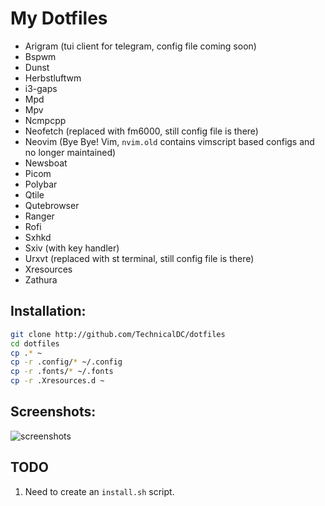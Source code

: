 # My Dotfiles

- Arigram (tui client for telegram, config file coming soon)
- Bspwm
- Dunst
- Herbstluftwm        
- i3-gaps
- Mpd
- Mpv
- Ncmpcpp
- Neofetch (replaced with fm6000, still config file is there)
- Neovim (Bye Bye! Vim, `nvim.old` contains vimscript based configs and no longer maintained)
- Newsboat
- Picom
- Polybar
- Qtile
- Qutebrowser
- Ranger
- Rofi
- Sxhkd
- Sxiv (with key handler)
- Urxvt (replaced with st terminal, still config file is there)
- Xresources
- Zathura

## Installation:

```bash
git clone http://github.com/TechnicalDC/dotfiles
cd dotfiles
cp .* ~
cp -r .config/* ~/.config
cp -r .fonts/* ~/.fonts
cp -r .Xresources.d ~
```

## Screenshots:

![screenshots](https://github.com/TechnicalDC/dotfiles/blob/main/res/desktop.gif)

## TODO

1. Need to create an `install.sh` script.
